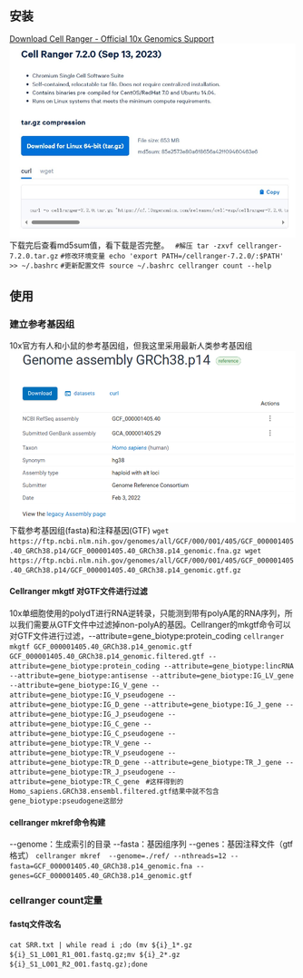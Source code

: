 ## 安装
[Download Cell Ranger - Official 10x Genomics Support](https://www.10xgenomics.com/support/software/cell-ranger/downloads)
![输入图片说明](https://raw.githubusercontent.com/ZYyli/bioinfosoft_pictures/master/imgs/2024-03-12/XAfV8AXbIBQzeil0.jpeg)
下载完后查看md5sum值，看下载是否完整。
`
#解压
tar -zxvf cellranger-7.2.0.tar.gz`
`#修改环境变量
echo 'export PATH=/cellranger-7.2.0/:$PATH' >> ~/.bashrc`
`#更新配置文件
source ~/.bashrc
cellranger count --help
`
## 使用
### 建立参考基因组
10x官方有人和小鼠的参考基因组，但我这里采用最新人类参考基因组
![输入图片说明](https://raw.githubusercontent.com/ZYyli/bioinfosoft_pictures/master/imgs/2024-03-12/iV1bwhDfgivcnMFL.png)
下载参考基因组(fasta)和注释基因(GTF)
`
wget https://ftp.ncbi.nlm.nih.gov/genomes/all/GCF/000/001/405/GCF_000001405.40_GRCh38.p14/GCF_000001405.40_GRCh38.p14_genomic.fna.gz
wget
https://ftp.ncbi.nlm.nih.gov/genomes/all/GCF/000/001/405/GCF_000001405.40_GRCh38.p14/GCF_000001405.40_GRCh38.p14_genomic.gtf.gz
`
#### Cellranger mkgtf 对GTF文件进行过滤
10x单细胞使用的polydT进行RNA逆转录，只能测到带有polyA尾的RNA序列，所以我们需要从GTF文件中过滤掉non-polyA的基因。Cellranger的mkgtf命令可以对GTF文件进行过滤，--attribute=gene_biotype:protein_coding
`cellranger mkgtf GCF_000001405.40_GRCh38.p14_genomic.gtf GCF_000001405.40_GRCh38.p14_genomic.filtered.gtf
              --attribute=gene_biotype:protein_coding
              --attribute=gene_biotype:lincRNA
              --attribute=gene_biotype:antisense
              --attribute=gene_biotype:IG_LV_gene
              --attribute=gene_biotype:IG_V_gene
              --attribute=gene_biotype:IG_V_pseudogene
              --attribute=gene_biotype:IG_D_gene
              --attribute=gene_biotype:IG_J_gene
             --attribute=gene_biotype:IG_J_pseudogene
            --attribute=gene_biotype:IG_C_gene
             --attribute=gene_biotype:IG_C_pseudogene
              --attribute=gene_biotype:TR_V_gene
               --attribute=gene_biotype:TR_V_pseudogene
                --attribute=gene_biotype:TR_D_gene
                 --attribute=gene_biotype:TR_J_gene
              --attribute=gene_biotype:TR_J_pseudogene
              --attribute=gene_biotype:TR_C_gene`
` #这样得到的Homo_sapiens.GRCh38.ensembl.filtered.gtf结果中就不包含gene_biotype:pseudogene这部分`
#### cellranger mkref命令构建
--genome：生成索引的目录
--fasta：基因组序列
--genes：基因注释文件（gtf格式）
`cellranger mkref 
--genome=./ref/
--nthreads=12
--fasta=GCF_000001405.40_GRCh38.p14_genomic.fna
--genes=GCF_000001405.40_GRCh38.p14_genomic.gtf`
### cellranger count定量
#### fastq文件改名
`cat SRR.txt | while read i ;do (mv ${i}_1*.gz ${i}_S1_L001_R1_001.fastq.gz;mv ${i}_2*.gz ${i}_S1_L001_R2_001.fastq.gz);done`

<!--stackedit_data:
eyJoaXN0b3J5IjpbNzg1ODQzNjcsLTExNjQwNDQyMjMsLTUwMT
M3NTU2NywtODg0OTcwNjU1LDE3MTc4MzI4NTEsLTMxNzQxNzI5
MSwtMTQ1MTEwNTYxMywtMTc1NTQwNzI0MCwtMTc3OTc5NDIzLC
0xNjM4NDI3OTcwLC05OTcwNjQ0NTBdfQ==
-->